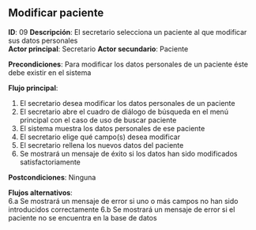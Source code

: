 ## Modificar paciente
 
**ID**: 09 **Descripción**: El secretario selecciona un paciente al que modificar sus datos personales  
**Actor principal**: Secretario
**Actor secundario**: Paciente
 
**Precondiciones**: Para modificar los datos personales de un paciente éste debe existir en el sistema
 
**Flujo principal**:
1. El secretario desea modificar los datos personales de un paciente
2. El secretario abre el cuadro de diálogo de búsqueda en el menú principal con el caso de uso de buscar paciente
3. El sistema muestra los datos personales de ese paciente
4. El secretario elige qué campo(s) desea modificar
5. El secretario rellena los nuevos datos del paciente
6. Se mostrará un mensaje de éxito si los datos han sido modificados satisfactoriamente
 
**Postcondiciones**:  Ninguna
 
**Flujos alternativos**:  
6.a Se mostrará un mensaje de error si uno o más campos no han sido introducidos correctamente
6.b Se mostrará un mensaje de error si el paciente no se encuentra en la base de datos
